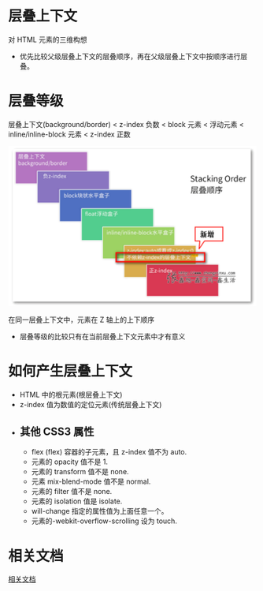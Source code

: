 # 层叠上下文

对 HTML 元素的三维构想

- 优先比较父级层叠上下文的层叠顺序，再在父级层叠上下文中按顺序进行层叠。

# 层叠等级

层叠上下文(background/border) < z-index 负数 < block 元素 < 浮动元素 < inline/inline-block 元素 < z-index 正数

![层叠等级](层叠等级.png)

在同一层叠上下文中，元素在 Z 轴上的上下顺序

- 层叠等级的比较只有在当前层叠上下文元素中才有意义

# 如何产生层叠上下文

- HTML 中的根元素(根层叠上下文)
- z-index 值为数值的定位元素(传统层叠上下文)
- ## 其他 CSS3 属性
  - flex (flex) 容器的子元素，且 z-index 值不为 auto.
  - 元素的 opacity 值不是 1.
  - 元素的 transform 值不是 none.
  - 元素 mix-blend-mode 值不是 normal.
  - 元素的 filter 值不是 none.
  - 元素的 isolation 值是 isolate.
  - will-change 指定的属性值为上面任意一个。
  - 元素的-webkit-overflow-scrolling 设为 touch.

# 相关文档

[相关文档](https://www.zhangxinxu.com/wordpress/2016/01/understand-css-stacking-context-order-z-index/)

